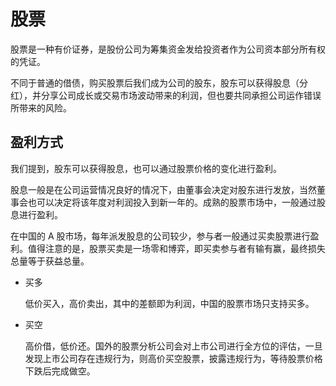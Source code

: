 # 股票

股票是一种有价证券，是股份公司为筹集资金发给投资者作为公司资本部分所有权的凭证。

不同于普通的借债，购买股票后我们成为公司的股东，股东可以获得股息（分红），并分享公司成长或交易市场波动带来的利润，但也要共同承担公司运作错误所带来的风险。

## 盈利方式

我们提到，股东可以获得股息，也可以通过股票价格的变化进行盈利。

股息一般是在公司运营情况良好的情况下，由董事会决定对股东进行发放，当然董事会也可以决定将该年度对利润投入到新一年的。成熟的股票市场中，一般通过股息进行盈利。

在中国的 A 股市场，每年派发股息的公司较少，参与者一般通过买卖股票进行盈利。值得注意的是，股票买卖是一场零和博弈，即买卖参与者有输有赢，最终损失总量等于获益总量。

* 买多

    低价买入，高价卖出，其中的差额即为利润，中国的股票市场只支持买多。
* 买空

    高价借，低价还。国外的股票分析公司会对上市公司进行全方位的评估，一旦发现上市公司存在违规行为，则高价买空股票，披露违规行为，等待股票价格下跌后完成做空。



